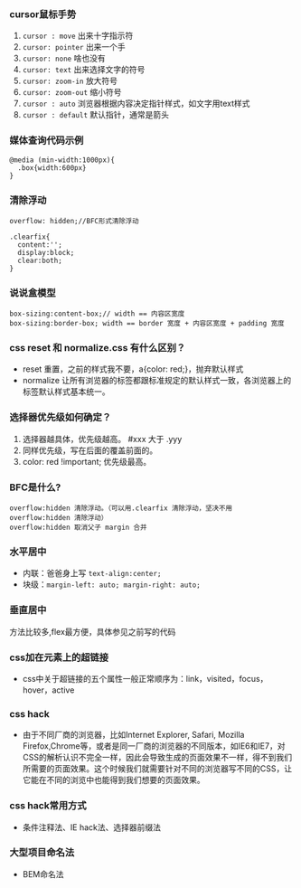 ### cursor鼠标手势
1. `cursor : move` 出来十字指示符
2. `cursor: pointer` 出来一个手
3. `cursor: none` 啥也没有
4. `cursor: text` 出来选择文字的符号
5. `cursor: zoom-in` 放大符号
6. `cursor: zoom-out` 缩小符号
7. `cursor : auto` 浏览器根据内容决定指针样式，如文字用text样式
8. `cursor : default` 默认指针，通常是箭头
### 媒体查询代码示例
```
@media (min-width:1000px){
  .box{width:600px}
}
```
### 清除浮动
```
overflow: hidden;//BFC形式清除浮动

.clearfix{
  content:'';
  display:block;
  clear:both;
}
```
### 说说盒模型
```
box-sizing:content-box;// width == 内容区宽度
box-sizing:border-box; width == border 宽度 + 内容区宽度 + padding 宽度
```
### css reset 和 normalize.css 有什么区别？
- reset 重置，之前的样式我不要，a{color: red;}，抛弃默认样式
- normalize 让所有浏览器的标签都跟标准规定的默认样式一致，各浏览器上的标签默认样式基本统一。
### 选择器优先级如何确定？
1. 选择器越具体，优先级越高。 #xxx 大于 .yyy
2. 同样优先级，写在后面的覆盖前面的。
3. color: red !important; 优先级最高。

### BFC是什么?
```
overflow:hidden 清除浮动。（可以用.clearfix 清除浮动，坚决不用 overflow:hidden 清除浮动）
overflow:hidden 取消父子 margin 合并
```
### 水平居中
- 内联：爸爸身上写 `text-align:center;`
- 块级：`margin-left: auto; margin-right: auto;`
### 垂直居中
方法比较多,flex最方便，具体参见之前写的代码
### css加在元素上的超链接
- css中关于超链接的五个属性一般正常顺序为：link，visited，focus，hover，active
### css hack
- 由于不同厂商的浏览器，比如Internet Explorer, Safari, Mozilla Firefox,Chrome等，或者是同一厂商的浏览器的不同版本，如IE6和IE7，对CSS的解析认识不完全一样，因此会导致生成的页面效果不一样，得不到我们所需要的页面效果。这个时候我们就需要针对不同的浏览器写不同的CSS，让它能在不同的浏览中也能得到我们想要的页面效果。
### css hack常用方式
- 条件注释法、IE hack法、选择器前缀法
### 大型项目命名法
- BEM命名法
